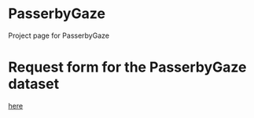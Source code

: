 # PasserbyGaze
Project page for PasserbyGaze
# Request form for the PasserbyGaze dataset
[here](https://forms.gle/KYTUkg134gyofK248)
